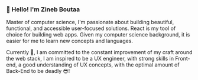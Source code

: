 <h3>👋 Hello! I'm Zineb Boutaa</h3>

<div> Master of computer science, I'm passionate about building beautiful, functional, and accessible user-focused solutions. React is my tool of choice for building web apps. Given my computer science background, it is easier for me to learn new concepts and languages. 

Currently 🌱, I am committed to the constant improvement of my craft around the web stack, I am inspired to be a UX engineer, with strong skills in Front-end, a good understanding of UX concepts, with the optimal amount of Back-End to be deadly 😎! 
</div>

<!-- <h3 align="center">👋 Hello! I'm Zineb Boutaa</h3>

<div align="center">
Software engineer graduate 🎓, inspired to be a UX engineer 👩‍💻, I speak both design 🎨 and code 💻, I am passionate about bringing creative design solutions to life with keeping user experience and accessibility always in mind.-->

<!-- Check my [pixel perfect projects](https://github.com/zineb-Bou/my-pixel-perfect-projects)   -->
<!--My 👉 coding [playlist](https://www.youtube.com/playlist?list=PL7lFQotx1z17zO88RlD5NiWQdLcBypjes) 🎻💻-->
<!-- Find me on 👉 [Frontend mentor](https://www.frontendmentor.io/profile/zineb-Bou) -->
<!--
**zineb-Bou/zineb-Bou** is a ✨ _special_ ✨ repository because its `README.md` (this file) appears on your GitHub profile.

Here are some ideas to get you started:

- 🔭 I’m currently working on ...
- 🌱 I’m currently learning ...
- 👯 I’m looking to collaborate on ...
- 🤔 I’m looking for help with ...
- 💬 Ask me about ...
- 📫 How to reach me: ...
- 😄 Pronouns: ...
- ⚡ Fun fact: ...
-->
